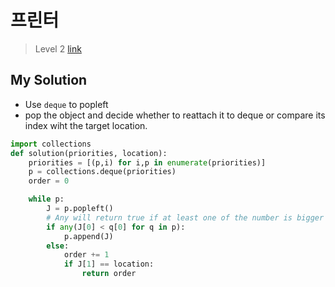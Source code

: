 # 프린터

> Level 2
> [link](https://programmers.co.kr/learn/courses/30/lessons/42587)

## My Solution

- Use `deque` to popleft
- pop the object and decide whether to reattach it to deque or compare its index wiht the target location.

```python
import collections
def solution(priorities, location):
    priorities = [(p,i) for i,p in enumerate(priorities)]
    p = collections.deque(priorities)
    order = 0

    while p:
        J = p.popleft()
        # Any will return true if at least one of the number is bigger
        if any(J[0] < q[0] for q in p):
            p.append(J)
        else:
            order += 1
            if J[1] == location:
                return order
```
